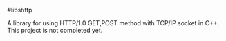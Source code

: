 #libshttp

A library for using HTTP/1.0 GET,POST method with TCP/IP socket in C++.
This project is not completed yet.

